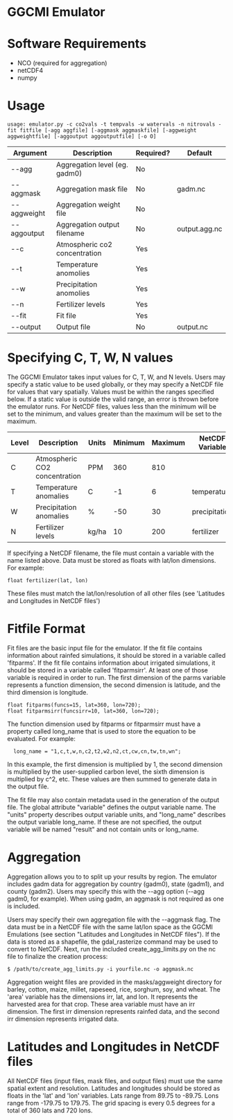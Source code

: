 # GGCMI Emulator

# Software Requirements
  - NCO (required for aggregation)
  - netCDF4
  - numpy

# Usage
```
usage: emulator.py -c co2vals -t tempvals -w watervals -n nitrovals -fit fitfile [-agg aggfile] [-aggmask aggmaskfile] [-aggweight aggweightfile] [-aggoutput aggoutputfile] [-o O]
```
| Argument | Description | Required? | Default |
| -------- | ----------- | --------- | ------- |
| --agg | Aggregation level (eg. gadm0) | No | |
| --aggmask | Aggregation mask file | No | gadm.nc |
| --aggweight | Aggregation weight file | No | |
| --aggoutput | Aggregation output filename | No | output.agg.nc |
| --c | Atmospheric co2 concentration | Yes | |
| --t | Temperature anomolies | Yes | |
| --w | Precipitation anomolies | Yes | |
| --n | Fertilizer levels | Yes | |
| --fit | Fit file | Yes | |
| --output | Output file | No | output.nc |

# Specifying C, T, W, N values
The GGCMI Emulator takes input values for C, T, W, and N levels. Users may specify a static value to be used globally, or they may specify a NetCDF file for values that vary spatially. Values must be within the ranges specified below. If a static value is outside the valid range, an error is thrown before the emulator runs. For NetCDF files, values less than the minimum will be set to the minimum, and values greater than the maximum will be set to the maximum.

| Level | Description | Units | Minimum | Maximum | NetCDF Variable |
| ----- | ----------- | ----- | ------- | ------- | --------------- |
| C | Atmospheric CO2 concentration | PPM | 360 | 810 | |
| T | Temperature anomalies | C | -1 | 6 | temperature |
| W | Precipitation anomalies | % | -50 | 30 | precipitation |
| N | Fertilizer levels | kg/ha | 10 | 200 | fertilizer |

If specifying a NetCDF filename, the file must contain a variable with the name listed above. Data must be stored as floats with lat/lon dimensions. For example:

```
float fertilizer(lat, lon)
```
These files must match the lat/lon/resolution of all other files (see 'Latitudes and Longitudes in NetCDF files')

# Fitfile Format
Fit files are the basic input file for the emulator. If the fit file contains information about rainfed simulations, it should be stored in a variable called 'fitparms'. If the fit file contains information about irrigated simulations, it should be stored in a variable called 'fitparmsirr'. At least one of those variable is required in order to run. The first dimension of the parms variable represents a function dimension, the second dimension is latitude, and the third dimension is longitude.

```
float fitparms(funcs=15, lat=360, lon=720);
float fitparmsirr(funcsirr=10, lat=360, lon=720);
```

The function dimension used by fitparms or fitparmsirr must have a property called long_name that is used to store the equation to be evaluated. For example:

```
  long_name = "1,c,t,w,n,c2,t2,w2,n2,ct,cw,cn,tw,tn,wn";
```
In this example, the first dimension is multiplied by 1, the second dimension is multiplied by the user-supplied carbon level, the sixth dimension is multiplied by c^2, etc. These values are then summed to generate data in the output file.

The fit file may also contain metadata used in the generation of the output file. The global attribute "variable" defines the output variable name. The "units" property describes output variable units, and "long_name" describes the output variable long_name. If these are not specified, the output variable will be named "result" and not contain units or long_name.

# Aggregation
Aggregation allows you to to split up your results by region. The emulator includes gadm data for aggregation by country (gadm0), state (gadm1), and county (gadm2). Users may specify this with the --agg option (--agg gadm0, for example). When using gadm, an aggmask is not required as one is included. 

Users may specify their own aggregation file with the --aggmask flag. The data must be in a NetCDF file with the same lat/lon space as the GGCMI Emulations (see section "Latitudes and Longitudes in NetCDF files"). If the data is stored as a shapefile, the gdal_rasterize command may be used to convert to NetCDF. Next, run the included create_agg_limits.py on the nc file to finalize the creation process:

```
$ /path/to/create_agg_limits.py -i yourfile.nc -o aggmask.nc
```

Aggregation weight files are provided in the masks/aggweight directory for barley, cotton, maize, millet, rapeseed, rice, sorghum, soy, and wheat. The 'area' variable has the dimensions irr, lat, and lon. It represents the harvested area for that crop. These area variable must have an irr dimension. The first irr dimension represents rainfed data, and the second irr dimension represents irrigated data.

# Latitudes and Longitudes in NetCDF files
All NetCDF files (input files, mask files, and output files) must use the same spatial extent and resolution. Latitudes and longitudes should be stored as floats in the 'lat' and 'lon' variables. Lats range from 89.75 to -89.75. Lons range from -179.75 to 179.75. The grid spacing is every 0.5 degrees for a total of 360 lats and 720 lons.


